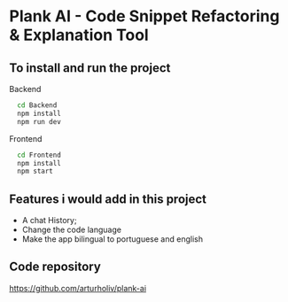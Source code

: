 
# Plank AI - Code Snippet Refactoring & Explanation Tool




## To install and run the project


Backend

```bash
  cd Backend
  npm install
  npm run dev
```

Frontend

```bash
  cd Frontend
  npm install
  npm start
```


## Features i would add in this project

- A chat History;
- Change the code language
- Make the app bilingual to portuguese and english

## Code repository

https://github.com/arturholiv/plank-ai
